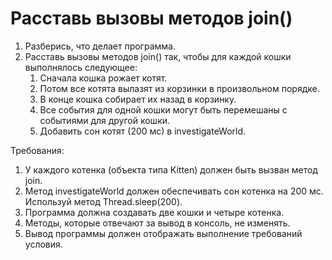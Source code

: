 # Расставь вызовы методов join()
1. Разберись, что делает программа.
2. Расставь вызовы методов join() так, чтобы для каждой кошки выполнялось следующее:
    1. Сначала кошка рожает котят.
    2. Потом все котята вылазят из корзинки в произвольном порядке.
    3. В конце кошка собирает их назад в корзинку.
    4. Все события для одной кошки могут быть перемешаны с событиями для другой кошки.
    5. Добавить сон котят (200 мс) в investigateWorld.

Требования:
1. У каждого котенка (объекта типа Kitten) должен быть вызван метод join.
2. Метод investigateWorld должен обеспечивать сон котенка на 200 мс. Используй метод Thread.sleep(200).
3. Программа должна создавать две кошки и четыре котенка.
4. Методы, которые отвечают за вывод в консоль, не изменять.
5. Вывод программы должен отображать выполнение требований условия.
